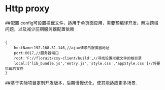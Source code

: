 # Http proxy

##配置 config可设置拦截文件，适用于单页面应用，需要预编译开发，解决跨域问题，以及减少前期服务器配置依赖

```

{
	hostName:192.168.31.146,//ajax请求的服务器地址
	port:8017,//服务器端口
	root:'F://floruit/cxy-client/build',//寻找设置拦截文件的根目录
	local:['lib_bundle.js','entry.js','style.css','appStyle.css']//将要拦截的文件
}

```

##基于实际项目定制开发版本，后期慢慢优化，使其能适应更多场景.
